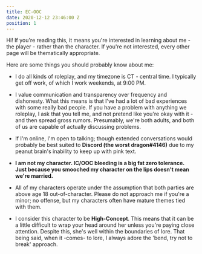 ```yaml
---
title: EC-OOC
date: 2020-12-12 23:46:00 Z
position: 1
---
```


Hi! If you're reading this, it means you're interested in learning about me - the player - rather than the character. If you're not interested, every other page will be thematically appropriate.

Here are some things you should probably know about me:

* I do all kinds of roleplay, and my timezone is CT - central time. I typically get off work, of which I work weekends,  at 9:00 PM.

* I value communication and transparency over frequency and dishonesty. What this means is that I've had a lot of bad experiences with some really bad people. If you have a problem with anything we roleplay, I ask that you tell me, and not pretend like you're okay with it - and then spread gross rumors.  Presumably, we're both adults, and both of us are capable of actually discussing problems.

* If I'm online, I'm open to talking; though extended conversations would probably be best suited to **Discord (the worst dragon#4146)** due to my peanut brain's inability to keep up with pink text.

* **I am not my character. IC/OOC bleeding is a big fat zero tolerance. Just because you smooched my character on the lips doesn't mean we're married.**

* All of my characters operate under the assumption that both parties are above age 18 out-of-character. Please do not approach me if you're a minor; no offense, but my characters often have mature themes tied with them.

* I consider this character to be **High-Concept**. This means that it can be a little difficult to wrap your head around her unless you're paying close attention. Despite this, she's well within the boundaries of lore. That being said, when it -comes- to lore, I always adore the 'bend, try not to break' approach. 